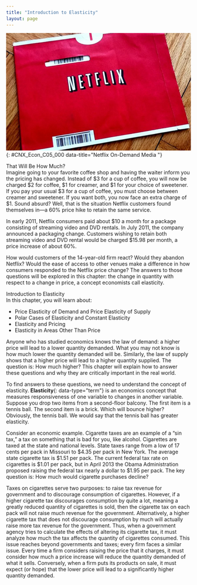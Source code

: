 ```yaml
---
title: "Introduction to Elasticity"
layout: page
---
```



<?cnx.eoc class="summary" title="Chapter Review"?>

<?cnx.eoc class="self-check-questions" title="Self-Check Questions"?>

<?cnx.eoc class="review-questions" title="Review Questions"?>

<?cnx.eoc class="critical-thinking" title="Critical Thinking Questions"?>

<?cnx.eoc class="problems" title="Problems"?>

<?cnx.eoc class="references" title="References"?>

 ![This is a photograph of Netflix packaging.](../resources/CNX_Econ_C05_000.jpg "Netflix, Inc. is an American provider of on-demand Internet streaming media to many countries around the world, including the United States, and of flat rate DVD-by-mail in the United States. (Credit: modification of work by Traci Lawson/Flickr Creative Commons)"){: #CNX_Econ_C05_000 data-title="Netflix On-Demand Media "}

<div data-type="note" class="economics bringhome" data-label="note" markdown="1">
<div data-type="title">
That Will Be How Much?
</div>
Imagine going to your favorite coffee shop and having the waiter inform you the pricing has changed. Instead of $3 for a cup of coffee, you will now be charged $2 for coffee, $1 for creamer, and $1 for your choice of sweetener. If you pay your usual $3 for a cup of coffee, you must choose between creamer and sweetener. If you want both, you now face an extra charge of $1. Sound absurd? Well, that is the situation Netflix customers found themselves in—a 60% price hike to retain the same service.

In early 2011, Netflix consumers paid about $10 a month for a package consisting of streaming video and DVD rentals. In July 2011, the company announced a packaging change. Customers wishing to retain both streaming video and DVD rental would be charged $15.98 per month, a price increase of about 60%.

How would customers of the 14-year-old firm react? Would they abandon Netflix? Would the ease of access to other venues make a difference in how consumers responded to the Netflix price change? The answers to those questions will be explored in this chapter: the change in quantity with respect to a change in price, a concept economists call elasticity.

</div>

<div data-type="note" class="economics chapter-objectives" markdown="1">
<div data-type="title">
Introduction to Elasticity
</div>
In this chapter, you will learn about:

* Price Elasticity of Demand and Price Elasticity of Supply
* Polar Cases of Elasticity and Constant Elasticity
* Elasticity and Pricing
* Elasticity in Areas Other Than Price

</div>

Anyone who has studied economics knows the law of demand: a higher price will lead to a lower quantity demanded. What you may not know is how much lower the quantity demanded will be. Similarly, the law of supply shows that a higher price will lead to a higher quantity supplied. The question is: How much higher? This chapter will explain how to answer these questions and why they are critically important in the real world.

To find answers to these questions, we need to understand the concept of elasticity. **Elasticity**{: data-type="term"} is an economics concept that measures responsiveness of one variable to changes in another variable. Suppose you drop two items from a second-floor balcony. The first item is a tennis ball. The second item is a brick. Which will bounce higher? Obviously, the tennis ball. We would say that the tennis ball has greater elasticity.

Consider an economic example. Cigarette taxes are an example of a “sin tax,” a tax on something that is bad for you, like alcohol. Cigarettes are taxed at the state and national levels. State taxes range from a low of 17 cents per pack in Missouri to $4.35 per pack in New York. The average state cigarette tax is $1.51 per pack. The current federal tax rate on cigarettes is $1.01 per pack, but in April 2013 the Obama Administration proposed raising the federal tax nearly a dollar to $1.95 per pack. The key question is: How much would cigarette purchases decline?

Taxes on cigarettes serve two purposes: to raise tax revenue for government and to discourage consumption of cigarettes. However, if a higher cigarette tax discourages consumption by quite a lot, meaning a greatly reduced quantity of cigarettes is sold, then the cigarette tax on each pack will not raise much revenue for the government. Alternatively, a higher cigarette tax that does not discourage consumption by much will actually raise more tax revenue for the government. Thus, when a government agency tries to calculate the effects of altering its cigarette tax, it must analyze how much the tax affects the quantity of cigarettes consumed. This issue reaches beyond governments and taxes; every firm faces a similar issue. Every time a firm considers raising the price that it charges, it must consider how much a price increase will reduce the quantity demanded of what it sells. Conversely, when a firm puts its products on sale, it must expect (or hope) that the lower price will lead to a significantly higher quantity demanded.

